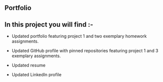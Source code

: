 ## Portfolio

## In this project you will find :-

* Updated portfolio featuring project 1 and two exemplary homework assignments.

* Updated GitHub profile with pinned repositories featuring project 1 and 3 exemplary assignments.

* Updated resume

* Updated LinkedIn profile
